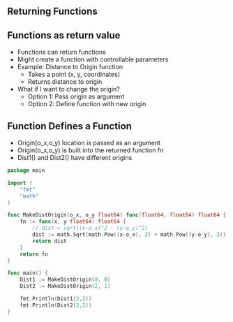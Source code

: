 Returning Functions
-------------------

## Functions as return value

- Functions can return functions 
- Might create a function with controllable parameters
- Example: Distance to Origin function
  - Takes a point (x, y, coordinates)
  - Returns distance to origin
- What if I want to change the origin?
  - Option 1: Pass origin as argument
  - Option 2: Define function with new origin
    
## Function Defines a Function

- Origin(o_x,o_y) location is passed as an argument 
- Origin(o_x,o_y) is built into the returned function fn
- Dist1() and Dist2() have different origins

```go
package main

import (
	"fmt"
	"math"
)

func MakeDistOrigin(o_x, o_y float64) func(float64, float64) float64 {
	fn := func(x, y float64) float64 {
		// dist = sqrt((x-o_x)^2 - (y-o_y)^2)
		dist := math.Sqrt(math.Pow((x-o_x), 2) + math.Pow((y-o_y), 2))
		return dist
	}
	return fn
}

func main() {
	Dist1 := MakeDistOrigin(0, 0)
	Dist2 := MakeDistOrigin(2, 1)

	fmt.Println(Dist1(2,2))
	fmt.Println(Dist2(2,2))
}
```